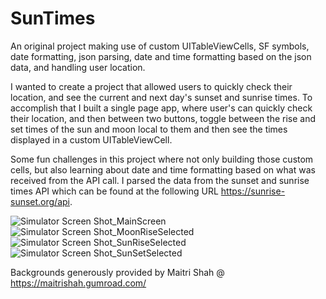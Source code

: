 # SunTimes
An original project making use of custom UITableViewCells, SF symbols, date formatting, json parsing, date and time formatting based on the json data, and handling user location. 

I wanted to create a project that allowed users to quickly check their location, and see the current and next day's sunset and sunrise times. To accomplish that I built a single page app, where user's can quickly check their location, and then between two buttons, toggle between the rise and set times of the sun and moon local to them and then see the times displayed in a custom UITableViewCell. 

Some fun challenges in this project where not only building those custom cells, but also learning about date and time formatting based on what was received from the API call. I parsed the data from the sunset and sunrise times API which can be found at the following URL https://sunrise-sunset.org/api. 



![Simulator Screen Shot_MainScreen](https://user-images.githubusercontent.com/74942351/183676967-f2ab42cd-c71b-452a-ba42-e8de7b0fc66c.png)
![Simulator Screen Shot_MoonRiseSelected](https://user-images.githubusercontent.com/74942351/183677045-a4d4e997-0963-429c-b1cd-737be2edb70d.png)
![Simulator Screen Shot_SunRiseSelected](https://user-images.githubusercontent.com/74942351/183677055-4a16ddeb-eee3-4caf-868d-20cd2a583902.png)
![Simulator Screen Shot_SunSetSelected](https://user-images.githubusercontent.com/74942351/183677070-d71bc20a-b768-491f-b0bc-7f6cbeb1a6af.png)



Backgrounds generously provided by Maitri Shah @ https://maitrishah.gumroad.com/

